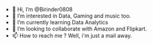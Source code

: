 - 👋 Hi, I’m @Birinder0808
- 👀 I’m interested in Data, Gaming and music too.
- 🌱 I’m currently learning Data Analytics
- 💞️ I’m looking to collaborate with Amazon and Flipkart.
- 📫 How to reach me ? Well, i'm just a mail away.


